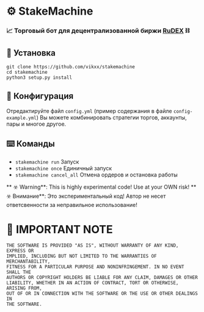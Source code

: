 # ⚙️ StakeMachine
### 📈 Торговый бот для децентрализованной биржи [RuDEX](https://market.rudex.org) ⛓




## 🔌 Установка

    git clone https://github.com/vikxx/stakemachine
    cd stakemachine
    python3 setup.py install
    

## 🔧 Конфигурация

Отредактируйте файл `config.yml` (пример содержания в файле `config-example.yml`) 
Вы можете комбинировать стратегии торгов, аккаунты, пары и многое другое.

## ⌨️ Команды 
* `stakemachine run` Запуск
* `stakemachine once` Единичный запуск
* `stakemachine cancel_all` Отмена ордеров и остановка работы

** ☣️ Warning**: This is highly experimental code! Use at your OWN risk!
** ☣️ Внимание**: Это экспериментальный код! Автор не несет ответсвенности за неправильное использование!

# 📃 IMPORTANT NOTE

    THE SOFTWARE IS PROVIDED "AS IS", WITHOUT WARRANTY OF ANY KIND, EXPRESS OR
    IMPLIED, INCLUDING BUT NOT LIMITED TO THE WARRANTIES OF MERCHANTABILITY,
    FITNESS FOR A PARTICULAR PURPOSE AND NONINFRINGEMENT. IN NO EVENT SHALL THE
    AUTHORS OR COPYRIGHT HOLDERS BE LIABLE FOR ANY CLAIM, DAMAGES OR OTHER
    LIABILITY, WHETHER IN AN ACTION OF CONTRACT, TORT OR OTHERWISE, ARISING FROM,
    OUT OF OR IN CONNECTION WITH THE SOFTWARE OR THE USE OR OTHER DEALINGS IN
    THE SOFTWARE.

